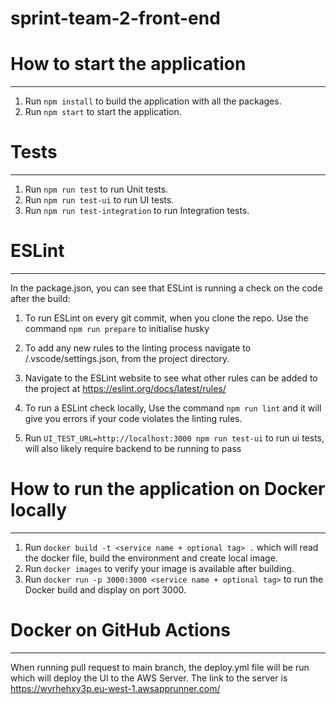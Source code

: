 # sprint-team-2-front-end

# How to start the application
---

 1. Run `npm install` to build the application with all the packages.
 2. Run `npm start` to start the application.

# Tests
---

1. Run `npm run test` to run Unit tests.
2. Run `npm run test-ui` to run UI tests.
3. Run `npm run test-integration` to run Integration tests.

# ESLint
---

In the package.json, you can see that ESLint is running a check on the code after the build:

1. To run ESLint on every git commit, when you clone the repo. Use the command `npm run prepare` to initialise husky
2. To add any new rules to the linting process navigate to /.vscode/settings.json, from the project directory.
3. Navigate to the ESLint website to see what other rules can be added to the project at https://eslint.org/docs/latest/rules/
4. To run a ESLint check locally, Use the command `npm run lint` and it will give you errors if your code violates the linting rules.

2. Run `UI_TEST_URL=http://localhost:3000 npm run test-ui` to run ui tests, will also likely require backend to be running to pass  

# How to run the application on Docker locally
---

1. Run `docker build -t <service name + optional tag> .` which will read the docker file, build the environment and create local image.
2. Run `docker images` to verify your image is available after building.
3. Run `docker run -p 3000:3000 <service name + optional tag>` to run the Docker build and display on port 3000.

# Docker on GitHub Actions
---

When running pull request to main branch, the deploy.yml file will be run which will deploy the UI to the AWS Server.
The link to the server is https://wvrhehxy3p.eu-west-1.awsapprunner.com/

